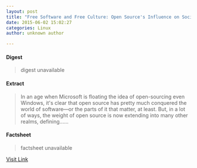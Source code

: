 ```yaml
---
layout: post
title: "Free Software and Free Culture: Open Source's Influence on Society"
date: 2015-06-02 15:02:27
categories: Linux
author: unknown author

---
```



#### Digest
>digest unavailable

#### Extract
>In an age when Microsoft is floating the idea of open-sourcing even Windows, it&#39;s clear that open source has pretty much conquered the world of software—or the parts of it that matter, at least. But, in a lot of ways, the weight of open source is now extending into many other realms, defining......

#### Factsheet
>factsheet unavailable

[Visit Link](http://thevarguy.com/open-source-application-software-companies/051415/free-software-and-free-culture-open-sources-influence-soc)


